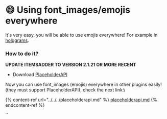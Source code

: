 # 😄 Using font\_images/emojis everywhere

It's very easy, you will be able to use emojis everywhere! For example in [holograms](../../../../compatibility-with-other-plugins/compatible/holographic-displays.md).

### How to do it?

**UPDATE ITEMSADDER TO VERSION 2.1.21 OR MORE RECENT**

* Download [PlaceholderAPI](https://www.spigotmc.org/resources/placeholderapi.6245/)

Now you can use font\_images (emojis) everywhere in other plugins easily! (they must support PlaceholderAPI), check the next link:\


{% content-ref url="../../../placeholderapi.md" %}
[placeholderapi.md](../../../placeholderapi.md)
{% endcontent-ref %}



``
